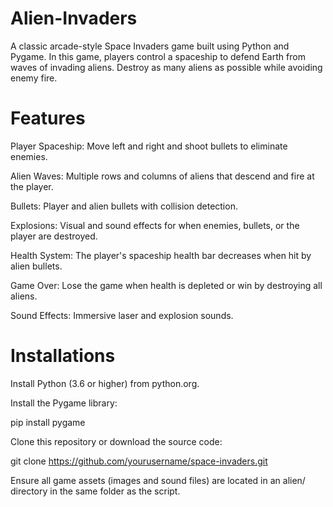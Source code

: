 # Alien-Invaders
A classic arcade-style Space Invaders game built using Python and Pygame. In this game, players control a spaceship to defend Earth from waves of invading aliens. Destroy as many aliens as possible while avoiding enemy fire.

# Features

Player Spaceship: Move left and right and shoot bullets to eliminate enemies.

Alien Waves: Multiple rows and columns of aliens that descend and fire at the player.

Bullets: Player and alien bullets with collision detection.

Explosions: Visual and sound effects for when enemies, bullets, or the player are destroyed.

Health System: The player's spaceship health bar decreases when hit by alien bullets.

Game Over: Lose the game when health is depleted or win by destroying all aliens.

Sound Effects: Immersive laser and explosion sounds.

# Installations
Install Python (3.6 or higher) from python.org.

Install the Pygame library:

pip install pygame

Clone this repository or download the source code:

git clone https://github.com/yourusername/space-invaders.git

Ensure all game assets (images and sound files) are located in an alien/ directory in the same folder as the script.
